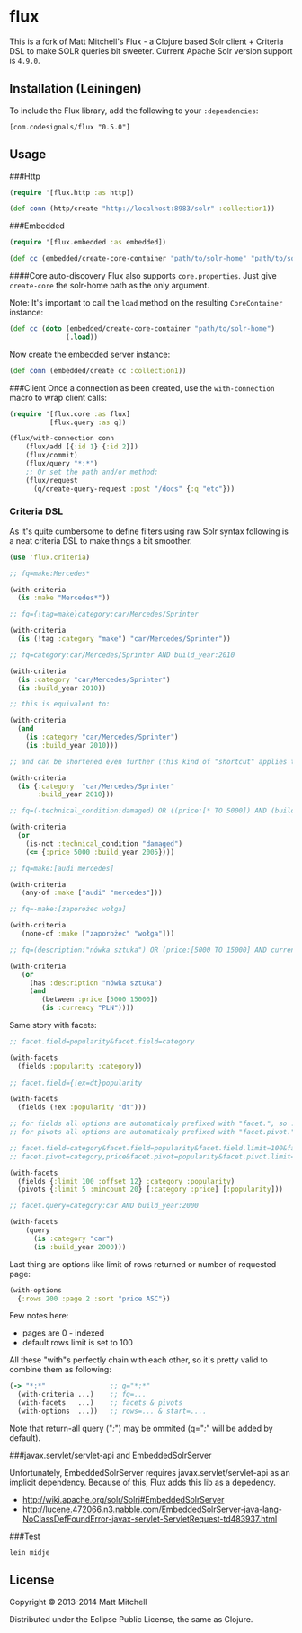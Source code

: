 # flux

This is a fork of Matt Mitchell's Flux - a Clojure based Solr client + Criteria DSL to make SOLR queries bit sweeter. Current Apache Solr version support is `4.9.0`.

## Installation (Leiningen)

To include the Flux library, add the following to your `:dependencies`:

    [com.codesignals/flux "0.5.0"]

## Usage

###Http

```clojure
(require '[flux.http :as http])

(def conn (http/create "http://localhost:8983/solr" :collection1))
```

###Embedded

```clojure
(require '[flux.embedded :as embedded])

(def cc (embedded/create-core-container "path/to/solr-home" "path/to/solr.xml"))
```

####Core auto-discovery
Flux also supports `core.properties`. Just give `create-core` the solr-home path as the only argument.

  Note: It's important to call the `load` method on the resulting `CoreContainer` instance:

```clojure
(def cc (doto (embedded/create-core-container "path/to/solr-home")
              (.load))
```

Now create the embedded server instance:

```clojure
(def conn (embedded/create cc :collection1))
```

###Client
Once a connection as been created, use the `with-connection` macro to wrap client calls:

```clojure
(require '[flux.core :as flux]
          [flux.query :as q])

(flux/with-connection conn
    (flux/add [{:id 1} {:id 2}])
    (flux/commit)
    (flux/query "*:*")
    ;; Or set the path and/or method:
    (flux/request
      (q/create-query-request :post "/docs" {:q "etc"}))
```

### Criteria DSL
As it's quite cumbersome to define filters using raw Solr syntax following is a neat criteria DSL to make things a bit smoother.

```clojure
(use 'flux.criteria)

;; fq=make:Mercedes*

(with-criteria
  (is :make "Mercedes*"))

;; fq={!tag=make}category:car/Mercedes/Sprinter

(with-criteria
  (is (!tag :category "make") "car/Mercedes/Sprinter"))

;; fq=category:car/Mercedes/Sprinter AND build_year:2010

(with-criteria
  (is :category "car/Mercedes/Sprinter")
  (is :build_year 2010))

;; this is equivalent to:

(with-criteria
  (and
    (is :category "car/Mercedes/Sprinter")
    (is :build_year 2010)))

;; and can be shortened even further (this kind of "shortcut" applies to all functions listed below):

(with-criteria
  (is {:category  "car/Mercedes/Sprinter" 
       :build_year 2010}))

;; fq=(-technical_condition:damaged) OR ((price:[* TO 5000]) AND (build_year:[* TO 2005]))

(with-criteria
  (or
    (is-not :technical_condition "damaged")
    (<= {:price 5000 :build_year 2005})))

;; fq=make:[audi mercedes]

(with-criteria
   (any-of :make ["audi" "mercedes"]))

;; fq=-make:[zaporożec wołga]

(with-criteria
   (none-of :make ["zaporożec" "wołga"]))

;; fq=(description:"nówka sztuka") OR (price:[5000 TO 15000] AND currency:PLN))

(with-criteria
   (or
     (has :description "nówka sztuka")
     (and
        (between :price [5000 15000])
        (is :currency "PLN"))))

```
Same story with facets:

```clojure
;; facet.field=popularity&facet.field=category

(with-facets
  (fields :popularity :category))
	
;; facet.field={!ex=dt}popularity

(with-facets
  (fields (!ex :popularity "dt")))

;; for fields all options are automaticaly prefixed with "facet.", so :limit becomes facet.limit
;; for pivots all options are automaticaly prefixed with "facet.pivot.", so :mincount becomes facet.pivot.mincount

;; facet.field=category&facet.field=popularity&facet.field.limit=100&facetfield.offset=12&
;; facet.pivot=category,price&facet.pivot=popularity&facet.pivot.limit=5&facet.pivot.mincount=20

(with-facets
  (fields {:limit 100 :offset 12} :category :popularity)
  (pivots {:limit 5 :mincount 20} [:category :price] [:popularity]))

;; facet.query=category:car AND build_year:2000

(with-facets
    (query
      (is :category "car")
   	  (is :build_year 2000)))
```
Last thing are options like limit of rows returned or number of requested page:

```clojure
(with-options
  {:rows 200 :page 2 :sort "price ASC"})
```

Few notes here:
- pages are 0 - indexed
- default rows limit is set to 100

All these "with"s perfectly chain with each other, so it's pretty valid to combine them as following:

```clojure
(-> "*:*"                ;; q="*:*"
  (with-criteria ...)    ;; fq=...
  (with-facets   ...)    ;; facets & pivots
  (with-options  ...))   ;; rows=... & start=....
```

Note that return-all query ("*:*") may be ommited (q="*:*" will be added by default).

###javax.servlet/servlet-api and EmbeddedSolrServer

Unfortunately, EmbeddedSolrServer requires javax.servlet/servlet-api as an implicit dependency. Because of this, Flux adds this lib as a depedency.

  * http://wiki.apache.org/solr/Solrj#EmbeddedSolrServer
  * http://lucene.472066.n3.nabble.com/EmbeddedSolrServer-java-lang-NoClassDefFoundError-javax-servlet-ServletRequest-td483937.html

###Test
```shell
lein midje
```

## License

Copyright © 2013-2014 Matt Mitchell

Distributed under the Eclipse Public License, the same as Clojure.
